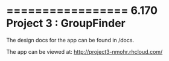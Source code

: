 =================
6.170 Project 3 : GroupFinder
=================

The design docs for the app can be found in /docs.

The app can be viewed at:
http://project3-nmohr.rhcloud.com/
